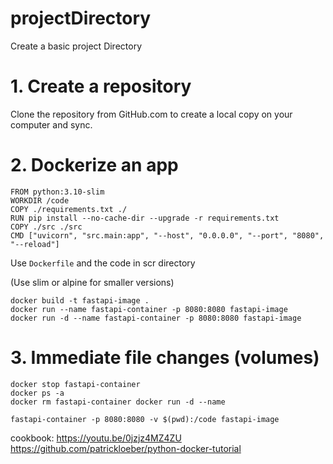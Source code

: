 # projectDirectory

Create a basic project Directory

# 1. Create a repository

Clone the repository from GitHub.com to create a local copy on your computer and sync.

# 2. Dockerize an app

```
FROM python:3.10-slim
WORKDIR /code
COPY ./requirements.txt ./
RUN pip install --no-cache-dir --upgrade -r requirements.txt
COPY ./src ./src
CMD ["uvicorn", "src.main:app", "--host", "0.0.0.0", "--port", "8080", "--reload"]
```

Use `Dockerfile` and the code in scr directory

(Use slim or alpine for smaller versions)

```
docker build -t fastapi-image .
docker run --name fastapi-container -p 8080:8080 fastapi-image
docker run -d --name fastapi-container -p 8080:8080 fastapi-image
```

# 3. Immediate file changes (volumes)

```
docker stop fastapi-container
docker ps -a
docker rm fastapi-container docker run -d --name 

fastapi-container -p 8080:8080 -v $(pwd):/code fastapi-image
```


cookbook:
https://youtu.be/0jzjz4MZ4ZU
https://github.com/patrickloeber/python-docker-tutorial
